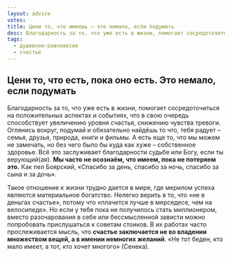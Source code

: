 ```yaml
---
layout: advice
votes:
title: Цени то, что имеешь – это немало, если подумать
desc: Благодарность за то, что уже есть в жизни, помогает сосредоточиться на положительных аспектах и событиях, что в свою очередь способствует увеличению уровня счастья, снижению чувства  тревоги.
tags:
  - душевное-равновесие
  - счастье
---
```


## Цени то, что есть, пока оно есть. Это немало, если подумать

Благодарность за то, что уже есть в жизни, помогает сосредоточиться на положительных аспектах и событиях, что в свою очередь способствует увеличению уровня счастья, снижению чувства  тревоги. Оглянись вокруг, подумай и обязательно найдёшь то что, тебя радует – семья, друзья, природа, книги и фильмы. А есть еще то, что мы можем не замечать, но без чего было бы куда как хуже – собственное здоровье. Всё это заслуживает благодарности судьбе или Богу, если ты верующий(ая). **Мы часто не осознаём, что имеем, пока не потеряем это.** Как пел Боярский, «Спасибо за день, спасибо за ночь, спасибо за сына и за дочь».

Такое отношение к жизни трудно дается в мире, где мерилом успеха являются материальное богатство. Нелегко верить в то, что «не в деньгах счастье», потому что «плачется лучше в мерседесе, чем на велосипеде». Но если у тебя пока не получилось стать миллионером, вместо разочарования в себе или бессмысленной зависти можно попробовать прислушаться к советам стоиков. В их работах часто прослеживается мысль, что **счастье заключается не во владении множеством вещей, а в имении немногих желаний**. «Не тот беден, кто мало имеет, а тот, кто хочет многого» (Сенека).
